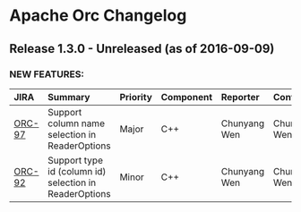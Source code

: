 
<!---
# Licensed to the Apache Software Foundation (ASF) under one
# or more contributor license agreements.  See the NOTICE file
# distributed with this work for additional information
# regarding copyright ownership.  The ASF licenses this file
# to you under the Apache License, Version 2.0 (the
# "License"); you may not use this file except in compliance
# with the License.  You may obtain a copy of the License at
#
#     http://www.apache.org/licenses/LICENSE-2.0
#
# Unless required by applicable law or agreed to in writing, software
# distributed under the License is distributed on an "AS IS" BASIS,
# WITHOUT WARRANTIES OR CONDITIONS OF ANY KIND, either express or implied.
# See the License for the specific language governing permissions and
# limitations under the License.
-->
# Apache Orc Changelog

## Release 1.3.0 - Unreleased (as of 2016-09-09)



### NEW FEATURES:

| JIRA | Summary | Priority | Component | Reporter | Contributor |
|:---- |:---- | :--- |:---- |:---- |:---- |
| [ORC-97](https://issues.apache.org/jira/browse/ORC-97) | Support column name selection in ReaderOptions |  Major | C++ | Chunyang Wen | Chunyang Wen |
| [ORC-92](https://issues.apache.org/jira/browse/ORC-92) | Support type id (column id) selection in ReaderOptions |  Minor | C++ | Chunyang Wen | Chunyang Wen |


